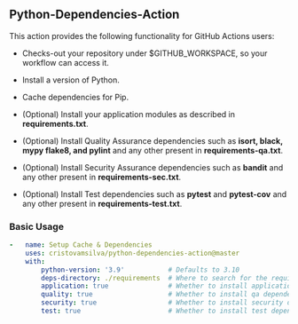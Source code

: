 ## Python-Dependencies-Action

This action provides the following functionality for GitHub Actions users:

-   Checks-out your repository under $GITHUB_WORKSPACE, so your workflow can access it. 

-   Install a version of Python.

-   Cache dependencies for Pip.

-   (Optional) Install your application modules as described in **requirements.txt**.

-   (Optional) Install Quality Assurance dependencies such as **isort, black, mypy flake8, and pylint** and any other present in **requirements-qa.txt**.

-   (Optional) Install Security Assurance dependencies such as **bandit** and any other present in **requirements-sec.txt**.

-   (Optional) Install Test dependencies such as **pytest** and **pytest-cov** and any other present in **requirements-test.txt**.

### Basic Usage
```yaml
-   name: Setup Cache & Dependencies
    uses: cristovamsilva/python-dependencies-action@master
    with:
        python-version: '3.9'           # Defaults to 3.10
        deps-directory: ./requirements  # Where to search for the requirements*.txt files.
        application: true               # Whether to install application modules.
        quality: true                   # Whether to install qa dependencies.
        security: true                  # Whether to install security dependencies.
        test: true                      # Whether to install test dependencies.
```
